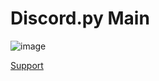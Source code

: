 # Discord.py Main

![image](https://user-images.githubusercontent.com/85060930/178155408-109760e4-b2bc-47db-90bf-e15811fe1e1f.png)

[Support](https://dsc.gg/pungas)
